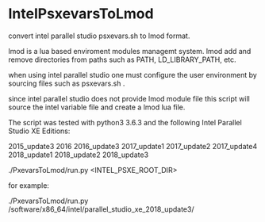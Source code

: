 # IntelPsxevarsToLmod
convert intel parallel studio psxevars.sh to lmod format.

lmod is a lua based enviroment modules managemt system.
lmod add and remove directories from paths such as PATH, LD_LIBRARY_PATH, etc.

when using intel parallel studio one must configure the user environment by
sourcing files such as psxevars.sh .

since intel parallel studio does not provide lmod module file this script
will source the intel variable file and create a lmod lua file.

The script was tested with python3 3.6.3
and the following Intel Parallel Studio XE Editions:

2015_update3
2016
2016_update3
2017_update1
2017_update2
2017_update4
2018_update1
2018_update2
2018_update3

./PxevarsToLmod/run.py <INTEL_PSXE_ROOT_DIR>

for example:

./PxevarsToLmod/run.py /software/x86_64/intel/parallel_studio_xe_2018_update3/
